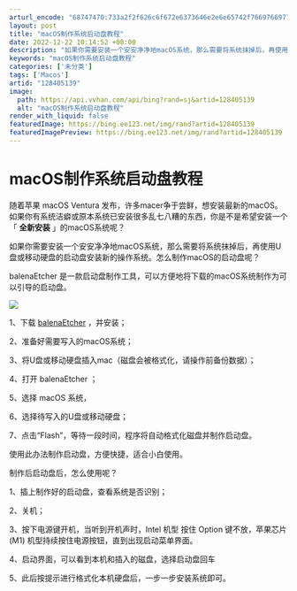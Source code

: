 ```yaml
---
arturl_encode: "68747470:733a2f2f626c6f672e6373646e2e6e65742f7669766977612f:61727469636c652f64657461696c732f313238343035313339"
layout: post
title: "macOS制作系统启动盘教程"
date: 2022-12-22 10:14:52 +08:00
description: "如果你需要安装一个安安净净地macOS系统，那么需要将系统抹掉后，再使用U盘或移动硬盘的启动盘安装新"
keywords: "macOS制作系统启动盘教程"
categories: ['未分类']
tags: ['Macos']
artid: "128405139"
image:
  path: https://api.vvhan.com/api/bing?rand=sj&artid=128405139
  alt: "macOS制作系统启动盘教程"
render_with_liquid: false
featuredImage: https://bing.ee123.net/img/rand?artid=128405139
featuredImagePreview: https://bing.ee123.net/img/rand?artid=128405139
---
```


# macOS制作系统启动盘教程

随着苹果 macOS Ventura 发布，许多macer争于尝鲜，想安装最新的macOS。如果你有系统洁癖或原本系统已安装很多乱七八糟的东西，你是不是希望安装一个「
**全新安装**
」的macOS系统呢？

如果你需要安装一个安安净净地macOS系统，那么需要将系统抹掉后，再使用U盘或移动硬盘的启动盘安装新的操作系统。怎么制作macOS的启动盘呢？

balenaEtcher 是一款启动盘制作工具，可以方便地将下载的macOS系统制作为可以引导的启动盘。

![](https://i-blog.csdnimg.cn/blog_migrate/b652b83b7d91d9bc24880497f0083354.png)

1、下载
[balenaEtcher](https://mac.macsc.com/mac/765.html?id=MjgwMTIw "balenaEtcher")
，并安装；

2、准备好需要写入的macOS系统；

3、将U盘或移动硬盘插入mac（磁盘会被格式化，请操作前备份数据）；

4、打开 balenaEtcher ；

5、选择 macOS 系统，

6、选择待写入的U盘或移动硬盘；

7、点击“Flash”，等待一段时间，程序将自动格式化磁盘并制作启动盘。

使用此办法制作启动盘，方便快捷，适合小白使用。

制作后启动盘后，怎么使用呢？

1、插上制作好的启动盘，查看系统是否识别；

2、关机；

3、按下电源键开机，当听到开机声时，Intel 机型 按住 Option 键不放，苹果芯片 (M1) 机型持续按住电源按钮，直到出现启动菜单界面。

4、启动界面，可以看到本机和插入的磁盘，选择启动盘回车

5、此后按提示进行格式化本机硬盘后，一步一步安装系统即可。